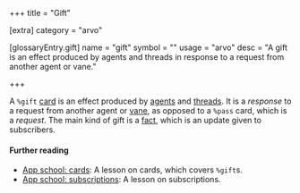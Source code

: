 +++
title = "Gift"

[extra]
category = "arvo"

[glossaryEntry.gift]
name = "gift"
symbol = ""
usage = "arvo"
desc = "A gift is an effect produced by agents and threads in response to a request from another agent or vane."

+++

A `%gift` [card](/glossary/card) is an effect produced by
[agents](/glossary/agent) and [threads](/glossary/thread).
It is a *response* to a request from another agent or
[vane](/glossary/vane), as opposed to a `%pass` card, which is a
*request*. The main kind of gift is a [fact](/glossary/fact), which is
an update given to subscribers.

#### Further reading

- [App school: cards](/courses/app-school/5-cards): A lesson on cards,
  which covers `%gift`s.
- [App school: subscriptions](/courses/app-school/8-subscriptions): A lesson on
  subscriptions.
